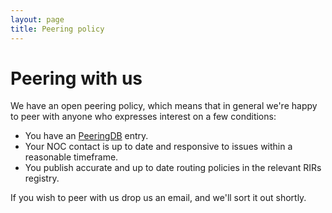 ```yaml
---
layout: page
title: Peering policy
---
```


# Peering with us

We have an open peering policy, which means that in general we're happy to peer with anyone
who expresses interest on a few conditions:

* You have an [PeeringDB](https://peeringdb.com) entry.
* Your NOC contact is up to date and responsive to issues within a reasonable timeframe.
* You publish accurate and up to date routing policies in the relevant RIRs registry.

If you wish to peer with us drop us an email, and we'll sort it out shortly.